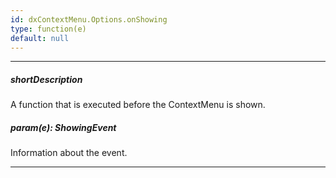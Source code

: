 ```yaml
---
id: dxContextMenu.Options.onShowing
type: function(e)
default: null
---
```

---
##### shortDescription
A function that is executed before the ContextMenu is shown.

##### param(e): ShowingEvent
Information about the event.

---
